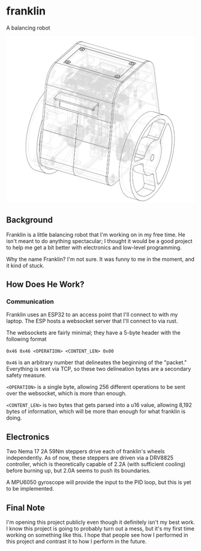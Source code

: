 # franklin
A balancing robot

![](./cad-screenshot.png)


## Background

Franklin is a little balancing robot that I'm working on in my free time. He isn't meant to do anything spectacular; I  thought it would be a good project to help me get a bit better with electronics and low-level programming.

Why the name Franklin? I'm not sure. It was funny to me in the moment, and it kind of stuck.

## How Does He Work?

### Communication

Franklin uses an ESP32 to an access point that I'll connect to with my laptop. The ESP hosts a websocket server that I'll connect to via rust. 

The websockets are fairly minimal; they have a 5-byte header with the following format

`0x46 0x46 <OPERATION> <CONTENT_LEN> 0x00`

`0x46` is an arbitrary number that delineates the beginning of the "packet." Everything is sent via TCP, so these two delineation bytes are a secondary safety measure.

`<OPERATION>` is a single byte, allowing 256 different operations to be sent over the websocket, which is more than enough.

`<CONTENT_LEN>` is two bytes that gets parsed into a u16 value, allowing 8,192 bytes of information, which will be more than enough for what franklin is doing.

## Electronics

Two Nema 17 2A 59Nm steppers drive each of franklin's wheels independently. As of now, these steppers are driven via a DRV8825 controller, which is theoretically capable of 2.2A (with sufficient cooling) before burning up, but 2.0A seems to push its boundaries.

A MPU6050 gyroscope will provide the input to the PID loop, but this is yet to be implemented.

## Final Note
I'm opening this project publicly even though it definitely isn't my best work. I know this project is going to probably turn out a mess, but it's my first time working on something like this. I hope that people see how I performed in this project and contrast it to how I perform in the future.
